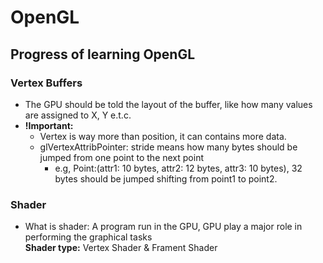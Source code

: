 # OpenGL
## Progress of learning OpenGL

### Vertex Buffers
- The GPU should be told the layout of the buffer, like how many values are assigned to X, Y e.t.c. <br/>
- **!Important:**
    - Vertex is way more than position, it can contains more data.<br/>
    - glVertexAttribPointer: stride means how many bytes should be jumped from one point to the next point<br/>
      - e.g, Point:(attr1: 10 bytes, attr2: 12 bytes, attr3: 10 bytes), 32 bytes should be jumped shifting from point1 to point2.<br/>
### Shader
- What is shader: A program run in the GPU, GPU play a major role in performing the graphical tasks<br/>
**Shader type:** Vertex Shader & Frament Shader
